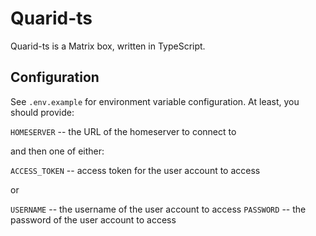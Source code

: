 # Quarid-ts

Quarid-ts is a Matrix box, written in TypeScript.

## Configuration

See `.env.example` for environment variable configuration. At least, you should provide:

`HOMESERVER` -- the URL of the homeserver to connect to

and then one of either:

`ACCESS_TOKEN` -- access token for the user account to access

or

`USERNAME` -- the username of the user account to access
`PASSWORD` -- the password of the user account to access
